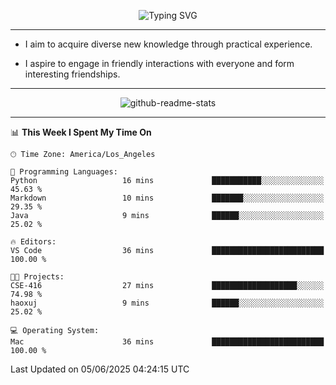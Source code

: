 <p align="center">
  <img src="https://readme-typing-svg.demolab.com?font=Fira+Code&weight=500&size=32&duration=2500&pause=1600&center=true&vCenter=true&random=false&width=1024&height=64&lines=Hi+there+%F0%9F%91%8B;I'm+delighted+you+could+make+it+here+%F0%9F%8E%89;I'm+Harry%2C+a+college+student+still+finding+my+way" alt="Typing SVG" />
</p>


---


- I aim to acquire diverse new knowledge through practical experience.

- I aspire to engage in friendly interactions with everyone and form interesting friendships.


---


<p align="center">
  <img src="https://github-readme-stats.vercel.app/api?username=Harry-Jing&show_icons=true" alt="github-readme-stats"/>
</p>


---

<!--START_SECTION:waka-->
📊 **This Week I Spent My Time On** 

```text
🕑︎ Time Zone: America/Los_Angeles

💬 Programming Languages: 
Python                   16 mins             ███████████░░░░░░░░░░░░░░   45.63 % 
Markdown                 10 mins             ███████░░░░░░░░░░░░░░░░░░   29.35 % 
Java                     9 mins              ██████░░░░░░░░░░░░░░░░░░░   25.02 % 

🔥 Editors: 
VS Code                  36 mins             █████████████████████████   100.00 % 

🐱‍💻 Projects: 
CSE-416                  27 mins             ███████████████████░░░░░░   74.98 % 
haoxuj                   9 mins              ██████░░░░░░░░░░░░░░░░░░░   25.02 % 

💻 Operating System: 
Mac                      36 mins             █████████████████████████   100.00 % 
```


 Last Updated on 05/06/2025 04:24:15 UTC
<!--END_SECTION:waka-->
